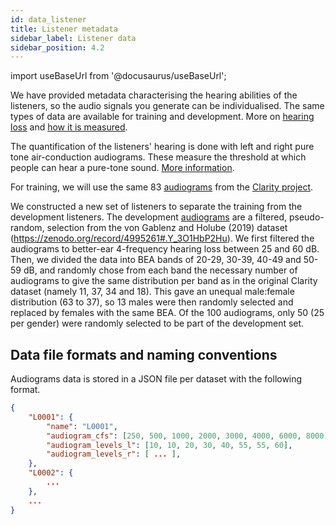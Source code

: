```yaml
---
id: data_listener
title: Listener metadata
sidebar_label: Listener data
sidebar_position: 4.2
---
```


import useBaseUrl from '@docusaurus/useBaseUrl';

We have provided metadata characterising the hearing abilities of the listeners, so the audio signals you 
generate can be individualised. The same types of data are available for training and development. More on [hearing loss](../../learning_resources/Hearing_impairment/edu_HI_general) and [how it is measured](../../learning_resources/Hearing_impairment/edu_measuring_HI).

The quantification of the listeners' hearing is done with left and right pure tone air-conduction audiograms. 
These measure the threshold at which people can hear a pure-tone sound. [More information](/docs/learning_resources/Hearing_impairment/edu_measuring_HI#audiograms).

For training, we will use the same 83 [audiograms](../../learning_resources/Hearing_impairment/edu_measuring_HI) from the [Clarity project](https://claritychallenge.org/).

We constructed a new set of listeners to separate the training from the development listeners. 
The development [audiograms](../../learning_resources/Hearing_impairment/edu_measuring_HI) are a filtered, pseudo-random, selection from the
von Gablenz and Holube (2019) dataset (https://zenodo.org/record/4995261#.Y_3O1HbP2Hu).
We first filtered the audiograms to better-ear 4-frequency hearing loss between 25 and 60 dB.
Then, we divided the data into BEA bands of 20-29, 30-39, 40-49 and 50-59 dB, and randomly chose from each
band the necessary number of audiograms to give the same distribution per band as in
the original Clarity dataset (namely 11, 37, 34 and 18). This gave an unequal male:female distribution
(63 to 37), so 13 males were then randomly selected and replaced by females with the same BEA.
Of the 100 audiograms, only 50 (25 per gender) were randomly selected to be part of the development set.

## Data file formats and naming conventions

Audiograms data is stored in a JSON file per dataset with the following format.

```json
{
    "L0001": {
        "name": "L0001",
        "audiogram_cfs": [250, 500, 1000, 2000, 3000, 4000, 6000, 8000],
        "audiogram_levels_l": [10, 10, 20, 30, 40, 55, 55, 60],
        "audiogram_levels_r": [ ... ],
    },
    "L0002": {
        ...
    },
    ...
}
```







